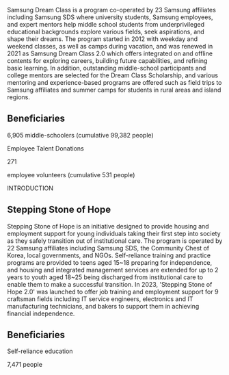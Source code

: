 Samsung Dream Class is a program co-operated by 23 Samsung affiliates including Samsung SDS where university students, Samsung employees, and expert mentors help middle school students from underprivileged educational backgrounds explore various fields, seek aspirations, and shape their dreams. The program started in 2012 with weekday and weekend classes, as well as camps during vacation, and was renewed in 2021 as Samsung Dream Class 2.0 which offers integrated on and offline contents for exploring careers, building future capabilities, and refining basic learning. In addition, outstanding middle-school participants and college mentors are selected for the Dream Class Scholarship, and various mentoring and experience-based programs are offered such as field trips to Samsung affiliates and summer camps for students in rural areas and island regions.

## **Beneficiaries**

6,905 middle-schoolers (cumulative 99,382 people)

Employee Talent Donations

271

employee volunteers (cumulative 531 people)

INTRODUCTION

## **Stepping Stone of Hope**

Stepping Stone of Hope is an initiative designed to provide housing and employment support for young individuals taking their first step into society as they safely transition out of institutional care. The program is operated by 22 Samsung affiliates including Samsung SDS, the Community Chest of Korea, local governments, and NGOs. Self-reliance training and practice programs are provided to teens aged 15~18 preparing for independence, and housing and integrated management services are extended for up to 2 years to youth aged 18~25 being discharged from institutional care to enable them to make a successful transition. In 2023, 'Stepping Stone of Hope 2.0' was launched to offer job training and employment support for 9 craftsman fields including IT service engineers, electronics and IT manufacturing technicians, and bakers to support them in achieving financial independence.

## **Beneficiaries**

Self-reliance education

7,471 people